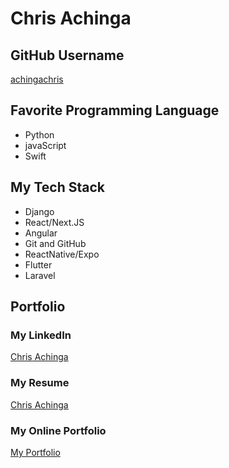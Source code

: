 # Chris Achinga

## GitHub Username
[achingachris](https://github.com/achingachris)

## Favorite Programming Language

- Python
- javaScript
- Swift

## My Tech Stack

- Django
- React/Next.JS
- Angular
- Git and GitHub
- ReactNative/Expo
- Flutter
- Laravel

## Portfolio

### My LinkedIn
[Chris Achinga](https://www.linkedin.com/in/chrisachinga/)

### My Resume
[Chris Achinga](https://docs.google.com/document/d/14rkWMF1pL1qF5eaQdFS0Na6CP0Y2yEv-1NPsuPOLZa8/edit?usp=sharing)

### My Online Portfolio
[My Portfolio](https://chrisachinga.vercel.app/)


